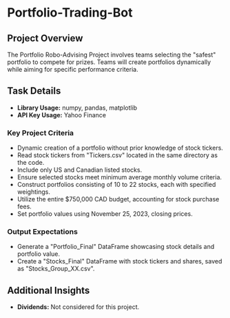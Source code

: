 # Portfolio-Trading-Bot

## Project Overview

The Portfolio Robo-Advising Project involves teams selecting the "safest" portfolio to compete for prizes. Teams will create portfolios dynamically while aiming for specific performance criteria.

## Task Details
- **Library Usage:** numpy, pandas, matplotlib
- **API Key Usage:** Yahoo Finance

### Key Project Criteria
- Dynamic creation of a portfolio without prior knowledge of stock tickers.
- Read stock tickers from "Tickers.csv" located in the same directory as the code.
- Include only US and Canadian listed stocks.
- Ensure selected stocks meet minimum average monthly volume criteria.
- Construct portfolios consisting of 10 to 22 stocks, each with specified weightings.
- Utilize the entire $750,000 CAD budget, accounting for stock purchase fees.
- Set portfolio values using November 25, 2023, closing prices.

### Output Expectations
- Generate a "Portfolio_Final" DataFrame showcasing stock details and portfolio value.
- Create a "Stocks_Final" DataFrame with stock tickers and shares, saved as "Stocks_Group_XX.csv".

## Additional Insights
- **Dividends:** Not considered for this project.


